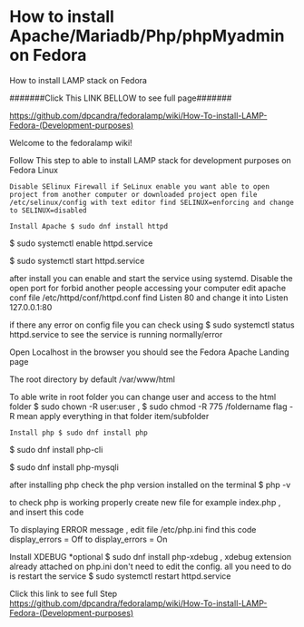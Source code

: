 # How to install Apache/Mariadb/Php/phpMyadmin on Fedora
How to install LAMP stack on Fedora

#######Click This LINK BELLOW to see full page#######

https://github.com/dpcandra/fedoralamp/wiki/How-To-install-LAMP-Fedora-(Development-purposes)


Welcome to the fedoralamp wiki!

Follow This step to able to install LAMP stack for development purposes on Fedora Linux

    Disable SElinux Firewall if SeLinux enable you want able to open project from another computer or downloaded project open file /etc/selinux/config with text editor find SELINUX=enforcing and change to SELINUX=disabled

    Install Apache $ sudo dnf install httpd

$ sudo systemctl enable httpd.service

$ sudo systemctl start httpd.service

after install you can enable and start the service using systemd. Disable the open port for forbid another people accessing your computer edit apache conf file /etc/httpd/conf/httpd.conf find Listen 80 and change it into Listen 127.0.0.1:80

if there any error on config file you can check using $ sudo systemctl status httpd.service to see the service is running normally/error

Open Localhost in the browser you should see the Fedora Apache Landing page

The root directory by default /var/www/html

To able write in root folder you can change user and access to the html folder $ sudo chown -R user:user , $ sudo chmod -R 775 /foldername flag -R mean apply everything in that folder item/subfolder

    Install php $ sudo dnf install php

$ sudo dnf install php-cli

$ sudo dnf install php-mysqli

after installing php check the php version installed on the terminal $ php -v

to check php is working properly create new file for example index.php , and insert this code <?php phpinfo(); ?>

To displaying ERROR message , edit file /etc/php.ini find this code display_errors = Off to display_errors = On

Install XDEBUG *optional $ sudo dnf install php-xdebug , xdebug extension already attached on php.ini don't need to edit the config. all you need to do is restart the service $ sudo systemctl restart httpd.service

Click this link to see full Step
https://github.com/dpcandra/fedoralamp/wiki/How-To-install-LAMP-Fedora-(Development-purposes)
